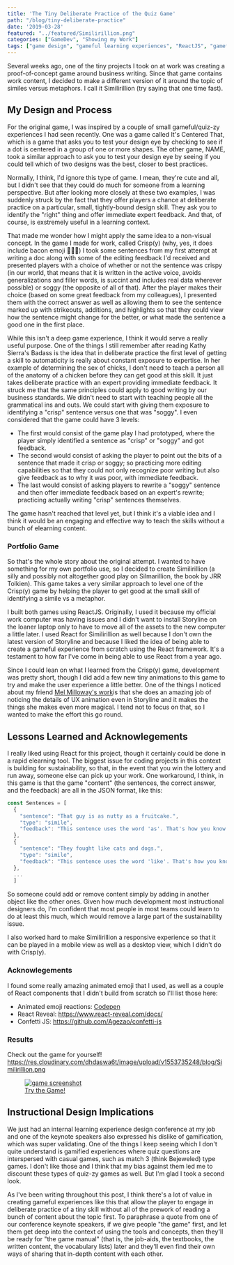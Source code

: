 ```yaml
---
title: 'The Tiny Deliberate Practice of the Quiz Game'
path: "/blog/tiny-deliberate-practice"
date: '2019-03-28'
featured: "../featured/Similirillion.png"
categories: ["GameDev", "Showing my Work"]
tags: ["game design", "gameful learning experiences", "ReactJS", "gameful design", "deliberate practice"]
---
```


Several weeks ago, one of the tiny projects I took on at work was creating a proof-of-concept game around business writing. Since that game contains work content, I decided to make a different version of it around the topic of similes versus metaphors. I call it Similirillion (try saying that one time fast).

## My Design and Process

For the original game, I was inspired by a couple of small gameful/quiz-zy experiences I had seen recently. One was a game called It's Centered That, which is a game that asks you to test your design eye by checking to see if a dot is centered in a group of one or more shapes. The other game, NAME, took a similar approach to ask you to test your design eye by seeing if you could tell which of two designs was the best, closer to best practices. 

Normally, I think, I'd ignore this type of game. I mean, they're cute and all, but I didn't see that they could do much for someone from a learning perspective. But after looking more closely at these two examples, I was suddenly struck by the fact that they offer players a chance at deliberate practice on a particular, small, tightly-bound design skill. They ask you to identify the "right" thing and offer immediate expert feedback. And that, of course, is exstremely useful in a learning context.

That made me wonder how I might apply the same idea to a non-visual concept. In the game I made for work, called Crisp(y) (why, yes, it does include bacon emoji 🥓🥓🥓) I took some sentences from my first attempt at writing a doc along with some of the editing feedback I'd received and presented players with a choice of whether or not the sentence was crispy (in our world, that means that it is written in the active voice, avoids generalizations and filler words, is succint and includes real data wherever possible) or soggy (the opposite of all of that). After the player makes their choice (based on some great feedback from my colleagues), I presented them with the correct answer as well as allowing them to see the sentence marked up with strikeouts, additions, and highlights so that they could view how the sentence might change for the better, or what made the sentence a good one in the first place. 

While this isn't a deep game experience, I think it would serve a really useful purpose. One of the things I still remember after reading Kathy Sierra's Badass is the idea that in deliberate practice the first level of getting a skill to automaticity is really about constant exposure to expertise. In her example of determining the sex of chicks, I don't need to teach a person all of the anatomy of a chicken before they can get good at this skill. It just takes deliberate practice with an expert providing immediate feedback. It struck me that the same principles could apply to good writing by our business standards. We didn't need to start with teaching people all the grammatical ins and outs. We could start with giving them exposure to identifying a "crisp" sentence versus one that was "soggy". I even considered that the game could have 3 levels:

* The first would consist of the game play I had prototyped, where the player simply identified a sentence as "crisp" or "soggy" and got feedback.
* The second would consist of asking the player to point out the bits of a sentence that made it crisp or soggy; so practicing more editing capabilities so that they could not only recognize poor writing but also give feedback as to why it was poor, with immediate feedback.
* The last would consist of asking players to rewrite a "soggy" sentence and then offer immediate feedback based on an expert's rewrite; practicing actually writing "crisp" sentences themselves.

The game hasn't reached that level yet, but I think it's a viable idea and I think it would be an engaging and effective way to teach the skills without a bunch of elearning content.

### Portfolio Game

So that's the whole story about the original attempt. I wanted to have something for my own portfolio use, so I decided to create Similirillion (a silly and possibly not altogether good play on Silmarillion, the book by JRR Tolkien). This game takes a very similar approach to level one of the Crisp(y) game by helping the player to get good at the small skill of identifying a simile vs a metaphor.

I built both games using ReactJS. Originally, I used it because my official work computer was having issues and I didn't want to install Storyline on the loaner laptop only to have to move all of the assets to the new computer a little later. I used React for Similirillion as well because I don't own the latest version of Storyline and because I liked the idea of being able to create a gameful experience from scratch using the React framework. It's a testament to how far I've come in being able to use React from a year ago.

Since I could lean on what I learned from the Crisp(y) game, development was pretty short, though I did add a few new tiny animations to this game to try and make the user experience a little better. One of the things I noticed about my friend [Mel Milloway's work](http://melslearninglab.com/)is that she does an amazing job of noticing the details of UX animation even in Storyline and it makes the things she makes even more magical. I tend not to focus on that, so I wanted to make the effort this go round.

## Lessons Learned and Acknowlegements

I really liked using React for this project, though it certainly could be done in a rapid elearning tool. The biggest issue for coding projects in this context is building for sustainability, so that, in the event that you win the lottery and run away, someone else can pick up your work. One workaround, I think, in this game is that the game "content" (the sentences, the correct answer, and the feedback) are all in the JSON format, like this:

``` javascript
const Sentences = [
  { 
    "sentence": "That guy is as nutty as a fruitcake.",
    "type": "simile",
    "feedback": "This sentence uses the word 'as'. That's how you know it's a simile."
  },
  { 
    "sentence": "They fought like cats and dogs.",
    "type": "simile",
    "feedback": "This sentence uses the word 'like'. That's how you know it's a simile."
  },
  ...
  ]
 ``` 

 So someone could add or remove content simply by adding in another object like the other ones. Given how much development most instructional designers do, I'm confident that most people in most teams could learn to do at least this much, which would remove a large part of the sustainability issue.

 I also worked hard to make Similirillion a responsive experience so that it can be played in a mobile view as well as a desktop view, which I didn't do with Crisp(y).

 ### Acknowlegements

 I found some really amazing animated emoji that I used, as well as a couple of React components that I didn't build from scratch so I'll list those here:

  * Animated emoji reactions: [Codepen](https://codepen.io/roberts_lando/pen/JrGQLa)
  * React Reveal: https://www.react-reveal.com/docs/
  * Confetti JS: https://github.com/Agezao/confetti-js

### Results

Check out the game for yourself!
https://res.cloudinary.com/dhdaswa6t/image/upload/v1553735248/blog/Similirillion.png
<figure>
    <a href="https://similirillion-game.netlify.com" target="blank">
      <img
        sizes="(max-width: 810px) 100vw, 810px"
        srcset="https://res.cloudinary.com/dhdaswa6t/image/upload/f_auto,q_60,w_203/v1553735248/blog/Similirillion.png 203w,
                https://res.cloudinary.com/dhdaswa6t/image/upload/f_auto,q_60,w_405/v1553735248/blog/Similirillion.png 405w,
                https://res.cloudinary.com/dhdaswa6t/image/upload/f_auto,q_60,w_810/v1553735248/blog/Similirillion.png 810w,
                https://res.cloudinary.com/dhdaswa6t/image/upload/f_auto,q_60,w_1215/v1553735248/blog/Similirillion.png 1215w"
        src="https://res.cloudinary.com/dhdaswa6t/image/upload/f_auto,q_60,w_810/v1553735248/blog/Similirillion.png"
        alt="game screenshot" />
      <figcaption>Try the Game!</figcaption>
    </a>
</figure>

## Instructional Design Implications

We just had an internal learning experience design conference at my job and one of the keynote speakers also expressed his dislike of gamification, which was super validating. One of the things I keep seeing which I don't quite understand is gamified experiences where quiz questions are interspersed with casual games, such as match 3 (think Bejeweled) type games. I don't like those and I think that my bias against them led me to discount these types of quiz-zy games as well. But I'm glad I took a second look. 

As I've been writing throughout this post, I think there's a lot of value in creating gameful experiences like this that allow the player to engage in deliberate practice of a tiny skill without all of the prework of reading a bunch of content about the topic first. To paraphrase a quote from one of our conference keynote speakers, if we give people "the game" first, and let them get deep into the context of using the tools and concepts, then they'll be ready for "the game manual" (that is, the job-aids, the textbooks, the written content, the vocabulary lists) later and they'll even find their own ways of sharing that in-depth content with each other.
